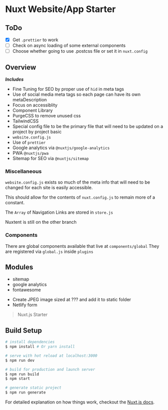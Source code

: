 # Nuxt Website/App Starter

## ToDo

* [x] Get `.prettier` to work
* [ ] Check on async loading of some external components
* [ ] Choose whether going to use .postcss file or set it in `nuxt.config`

## Overview

**_Includes_**

* Fine Tuning for SEO by proper use of `hid` in meta tags
* Use of social media meta tags so each page can have its own metaDescription
* Focus on accessiblity
* Component Library
* PurgeCSS to remove unused css
* TailwindCSS
* Special config file to be the primary file that will need to be updated on a project by project basic
* `website.config.js`
* Use of `prettier`
* Google analytics via `@nuxtjs/google-analytics`
* PWA `@nuxtjs/pwa`
* Sitemap for SEO via `@nuxtjs/sitemap`

### Miscellaneous

`website.config.js` exists so much of the meta info that will need to be changed for each site is easily accessible.

This should allow for the contents of `nuxt.config.js` to remain more of a constant.

The `Array` of Navigation Links are stored in `store.js`

Nuxtent is still on the other branch

### Components

There are global components available that live at `components/global`
They are registered via `global.js` inside `plugins`

## Modules

* sitemap
* google analytics
* fontawesome

- Create JPEG image sized at ??? and add it to static folder
- Netlify form

> Nuxt.js Starter

## Build Setup

```bash
# install dependencies
$ npm install # Or yarn install

# serve with hot reload at localhost:3000
$ npm run dev

# build for production and launch server
$ npm run build
$ npm start

# generate static project
$ npm run generate
```

For detailed explanation on how things work, checkout the [Nuxt.js docs](https://github.com/nuxt/nuxt.js).
